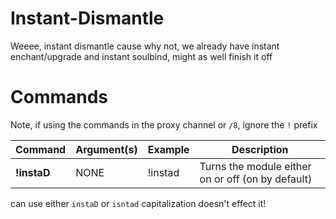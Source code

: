 #  Instant-Dismantle

Weeee, instant dismantle cause why not, we already have instant enchant/upgrade and instant soulbind, might as well finish it off

# Commands
Note, if using the commands in the proxy channel or `/8`, ignore the `!` prefix

Command | Argument(s) | Example | Description
---|---|---|---
**!instaD** | NONE | !instad | Turns the module either on or off (on by default)

can use either `instaD` or `isntad` capitalization doesn't effect it!
